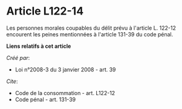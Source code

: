 # Article L122-14

Les personnes morales coupables du délit prévu à l'article L. 122-12 encourent les peines mentionnées à l'article 131-39 du
code pénal.

**Liens relatifs à cet article**

_Créé par_:

  - Loi n°2008-3 du 3 janvier 2008 - art. 39

_Cite_:

  - Code de la consommation - art. L122-12
  - Code pénal - art. 131-39
